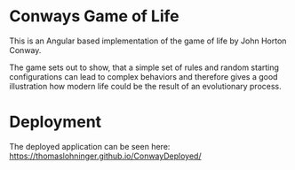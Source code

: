 # Conways Game of Life

This is an Angular based implementation of the game of life by John Horton Conway.

The game sets out to show, that a simple set of rules and random starting configurations can lead to complex behaviors and therefore gives a good illustration how modern life could be the result of an evolutionary process.

# Deployment

The deployed application can be seen here: https://thomaslohninger.github.io/ConwayDeployed/
